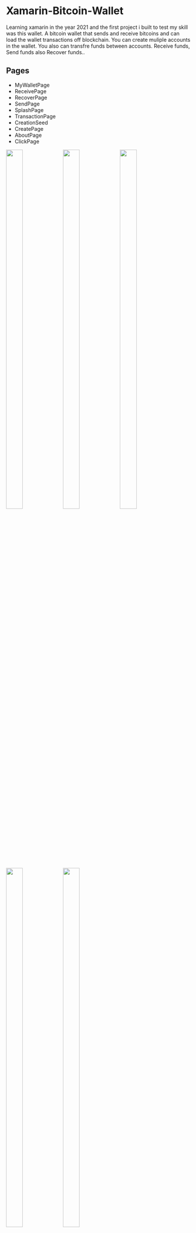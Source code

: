 # Xamarin-Bitcoin-Wallet
Learning xamarin in the year 2021 and the first project i built to test my skill was this wallet. A bitcoin wallet that sends and receive bitcoins and can load the wallet transactions off blockchain. You can create muliple accounts  in the wallet. You also can transfre funds between accounts. Receive funds, Send funds also Recover funds..

## Pages
* MyWalletPage
* ReceivePage
* RecoverPage
* SendPage
* SplashPage
* TransactionPage
* CreationSeed
* CreatePage
* AboutPage
* ClickPage
  
<img src="https://github.com/Humble2020/Xamarin-Bitcoin-Wallet/assets/118256659/ec7fc202-e717-4256-b5fa-891bb7ee6418" width="30%" height="50%">
<img src="https://github.com/Humble2020/Xamarin-Bitcoin-Wallet/assets/118256659/a2f39a28-546a-4d86-8198-fa8d8f3cb825" width="30%" height="50%">
<img src="https://github.com/Humble2020/Xamarin-Bitcoin-Wallet/assets/118256659/be74413b-fb6d-4c1d-9685-fa7a7ad096cd" width="30%" height="50%">
<img src="https://github.com/Humble2020/Xamarin-Bitcoin-Wallet/assets/118256659/10d0d0bd-6b9a-4441-b0ea-4925f24c2734" width="30%" height="50%">
<img src="https://github.com/Humble2020/Xamarin-Bitcoin-Wallet/assets/118256659/3f8a57a7-6d2b-4ac9-a200-76f34fd312ce" width="30%" height="50%">
